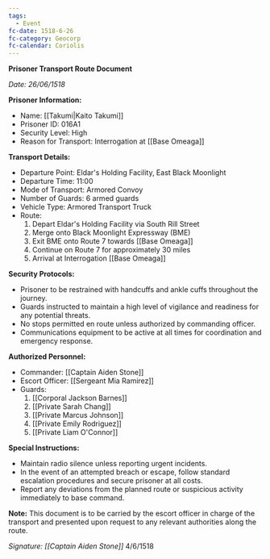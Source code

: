 ```yaml
---
tags:
  - Event
fc-date: 1518-6-26
fc-category: Geocorp
fc-calendar: Coriolis
---
```

**Prisoner Transport Route Document**

*Date: 26/06/1518*

**Prisoner Information:**
- Name: [[Takumi|Kaito Takumi]]
- Prisoner ID: 016A1
- Security Level: High
- Reason for Transport: Interrogation at [[Base Omeaga]]

**Transport Details:**
- Departure Point: Eldar's Holding Facility, East Black Moonlight
- Departure Time: 11:00
- Mode of Transport: Armored Convoy
- Number of Guards: 6 armed guards
- Vehicle Type: Armored Transport Truck
- Route: 
  1. Depart Eldar's Holding Facility via South Rill Street
  2. Merge onto Black Moonlight Expressway (BME)
  3. Exit BME onto Route 7 towards [[Base Omeaga]]
  4. Continue on Route 7 for approximately 30 miles
  5. Arrival at Interrogation [[Base Omeaga]]

**Security Protocols:**
- Prisoner to be restrained with handcuffs and ankle cuffs throughout the journey.
- Guards instructed to maintain a high level of vigilance and readiness for any potential threats.
- No stops permitted en route unless authorized by commanding officer.
- Communications equipment to be active at all times for coordination and emergency response.

**Authorized Personnel:**
- Commander: [[Captain Aiden Stone]]
- Escort Officer: [[Sergeant Mia Ramirez]]
- Guards:
	1. [[Corporal Jackson Barnes]]
	2. [[Private Sarah Chang]]
	3. [[Private Marcus Johnson]]
	4. [[Private Emily Rodriguez]]
	5. [[Private Liam O'Connor]]

**Special Instructions:**
- Maintain radio silence unless reporting urgent incidents.
- In the event of an attempted breach or escape, follow standard escalation procedures and secure prisoner at all costs.
- Report any deviations from the planned route or suspicious activity immediately to base command.

**Note:**
This document is to be carried by the escort officer in charge of the transport and presented upon request to any relevant authorities along the route.

*Signature: [[Captain Aiden Stone]]*
4/6/1518